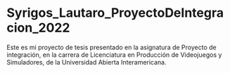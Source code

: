 # Syrigos_Lautaro_ProyectoDeIntegracion_2022
Este es mi proyecto de tesis presentado en la asignatura de Proyecto de integración, en la carrera de Licenciatura en Producción de Videojuegos y Simuladores, de la Universidad Abierta Interamericana.
